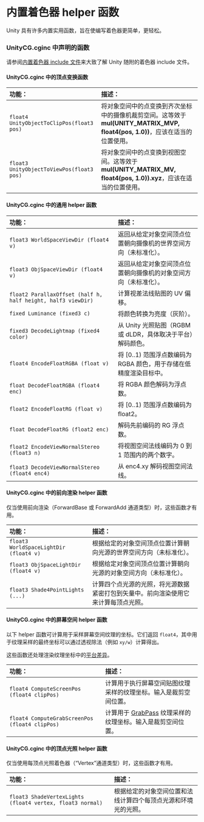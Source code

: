# 内置着色器 helper 函数

Unity 具有许多内置实用函数，旨在使编写着色器更简单，更轻松。

### UnityCG.cginc 中声明的函数

请参阅[内置着色器 include 文件](https://docs.unity3d.com/cn/2021.1/Manual/SL-BuiltinIncludes.html)来大致了解 Unity 随附的着色器 include 文件。

#### UnityCG.cginc 中的顶点变换函数

| **功能：**                                | **描述：**                                                   |
| :---------------------------------------- | :----------------------------------------------------------- |
| `float4 UnityObjectToClipPos(float3 pos)` | 将对象空间中的点变换到齐次坐标中的摄像机裁剪空间。这等效于 **mul(UNITY_MATRIX_MVP, float4(pos, 1.0))**，应该在适当的位置使用。 |
| `float3 UnityObjectToViewPos(float3 pos)` | 将对象空间中的点变换到视图空间。这等效于 __mul(UNITY_MATRIX_MV, float4(pos, 1.0)).xyz__，应该在适当的位置使用。 |

#### UnityCG.cginc 中的通用 helper 函数

| **功能：**                                                   | **描述：**                                                   |
| :----------------------------------------------------------- | :----------------------------------------------------------- |
| `float3 WorldSpaceViewDir (float4 v)`                        | 返回从给定对象空间顶点位置朝向摄像机的世界空间方向（未标准化）。 |
| `float3 ObjSpaceViewDir (float4 v)`                          | 返回从给定对象空间顶点位置朝向摄像机的对象空间方向（未标准化）。 |
| `float2 ParallaxOffset (half h, half height, half3 viewDir)` | 计算视差法线贴图的 UV 偏移。                                 |
| `fixed Luminance (fixed3 c)`                                 | 将颜色转换为亮度（灰阶）。                                   |
| `fixed3 DecodeLightmap (fixed4 color)`                       | 从 Unity 光照贴图（RGBM 或 dLDR，具体取决于平台）解码颜色。  |
| `float4 EncodeFloatRGBA (float v)`                           | 将 [0..1) 范围浮点数编码为 RGBA 颜色，用于存储在低精度渲染目标中。 |
| `float DecodeFloatRGBA (float4 enc)`                         | 将 RGBA 颜色解码为浮点数。                                   |
| `float2 EncodeFloatRG (float v)`                             | 将 [0..1) 范围浮点数编码为 float2。                          |
| `float DecodeFloatRG (float2 enc)`                           | 解码先前编码的 RG 浮点数。                                   |
| `float2 EncodeViewNormalStereo (float3 n)`                   | 将视图空间法线编码为 0 到 1 范围内的两个数字。               |
| `float3 DecodeViewNormalStereo (float4 enc4)`                | 从 enc4.xy 解码视图空间法线。                                |

#### UnityCG.cginc 中的前向渲染 helper 函数

仅当使用前向渲染（ForwardBase 或 ForwardAdd 通道类型）时，这些函数才有用。

| **功能：**                             | **描述：**                                                   |
| :------------------------------------- | :----------------------------------------------------------- |
| `float3 WorldSpaceLightDir (float4 v)` | 根据给定的对象空间顶点位置计算朝向光源的世界空间方向（未标准化）。 |
| `float3 ObjSpaceLightDir (float4 v)`   | 根据给定对象空间顶点位置计算朝向光源的对象空间方向（未标准化）。 |
| `float3 Shade4PointLights (...)`       | 计算四个点光源的光照，将光源数据紧密打包到矢量中。前向渲染使用它来计算每顶点光照。 |

#### UnityCG.cginc 中的屏幕空间 helper 函数

以下 helper 函数可计算用于采样屏幕空间纹理的坐标。它们返回 `float4`，其中用于纹理采样的最终坐标可以通过透视除法（例如 `xy/w`）计算得出。

这些函数还处理渲染纹理坐标中的[平台差异](https://docs.unity3d.com/cn/2021.1/Manual/SL-PlatformDifferences.html)。

| **功能：**                                     | **描述：**                                                   |
| :--------------------------------------------- | :----------------------------------------------------------- |
| `float4 ComputeScreenPos (float4 clipPos)`     | 计算用于执行屏幕空间贴图纹理采样的纹理坐标。输入是裁剪空间位置。 |
| `float4 ComputeGrabScreenPos (float4 clipPos)` | 计算用于 [GrabPass](https://docs.unity3d.com/cn/2021.1/Manual/SL-GrabPass.html) 纹理采样的纹理坐标。输入是裁剪空间位置。 |

#### UnityCG.cginc 中的顶点光照 helper 函数

仅当使用每顶点光照着色器（“Vertex”通道类型）时，这些函数才有用。

| **功能：**                                                | **描述：**                                                   |
| :-------------------------------------------------------- | :----------------------------------------------------------- |
| `float3 ShadeVertexLights (float4 vertex, float3 normal)` | 根据给定的对象空间位置和法线计算四个每顶点光源和环境光的光照。 |